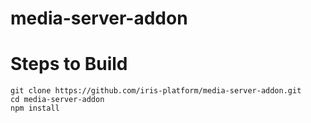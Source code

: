 # media-server-addon

# Steps to Build

````
git clone https://github.com/iris-platform/media-server-addon.git
cd media-server-addon
npm install
